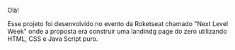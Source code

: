 Olá! 

Esse projeto foi desenvolvido no evento da Roketseat chamado "Next Level Week" onde a proposta era construir uma landindg page do zero utilizando HTML, CSS e Java Script puro. 